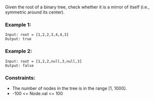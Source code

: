 Given the root of a binary tree, check whether it is a mirror of itself (i.e., symmetric around its center).

### Example 1:
```
Input: root = [1,2,2,3,4,4,3]
Output: true
```

### Example 2:
```
Input: root = [1,2,2,null,3,null,3]
Output: false
```

### Constraints:

* The number of nodes in the tree is in the range [1, 1000].
* -100 <= Node.val <= 100
